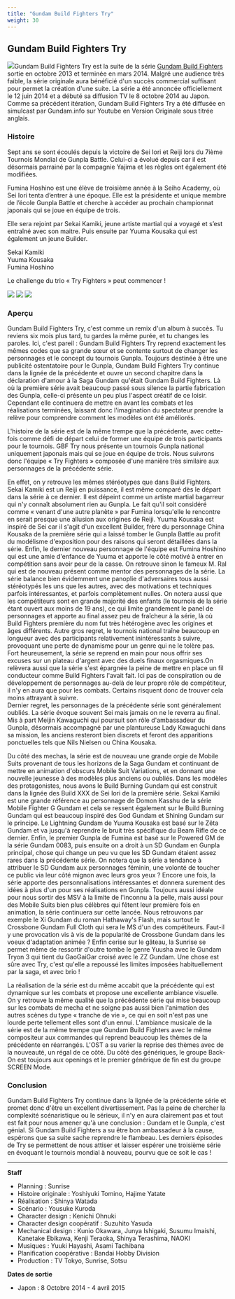 ```yaml
---
title: "Gundam Build Fighters Try"
weight: 30
---
```


Gundam Build Fighters Try
-------------------------


![](/images/stories/saga/gundambftry/gbft.jpg)Gundam Build Fighters Try est la suite de la série [Gundam Build Fighters](gbf/gundam-build-fighters/presentation.html) sortie en octobre 2013 et terminée en mars 2014. Malgré une audience très faible, la série originale aura bénéficié d'un succès commercial suffisant pour permet la création d'une suite. La série a été annoncée officiellement le 12 juin 2014 et a débuté sa diffusion TV le 8 octobre 2014 au Japon. Comme sa précédent itération, Gundam Build Fighters Try a été diffusée en simulcast par Gundam.info sur Youtube en Version Originale sous titrée anglais. 


### Histoire


Sept ans se sont écoulés depuis la victoire de Sei Iori et Reiji lors du 7ième Tournois Mondial de Gunpla Battle. Celui-ci a évolué depuis car il est désormais parrainé par la compagnie Yajima et les règles ont également été modifiées.


Fumina Hoshino est une élève de troisième année à la Seiho Academy, où Sei Iori tenta d’entrer à une époque. Elle est la présidente et unique membre de l’école Gunpla Battle et cherche à accéder au prochain championnat japonais qui se joue en équipe de trois.


Elle sera rejoint par Sekai Kamiki, jeune artiste martial qui a voyagé et s’est entraîné avec son maitre. Puis ensuite par Yuuma Kousaka qui est également un jeune Builder.


Sekai Kamiki   
Yuuma Kousaka   
Fumina Hoshino


Le challenge du trio « Try Fighters » peut commencer !


![](/images/stories/saga/gundambftry/intro1.jpg) ![](/images/stories/saga/gundambftry/intro2.jpg) ![](/images/stories/saga/gundambftry/intro3.jpg)


### Aperçu


Gundam Build Fighters Try, c'est comme un remix d'un album à succès. Tu reviens six mois plus tard, tu gardes la même purée, et tu changes les paroles. Ici, c'est pareil : Gundam Build Fighters Try reprend exactement les mêmes codes que sa grande sœur et se contente surtout de changer les personnages et le concept du tournois Gunpla. Toujours destinée à être une publicité ostentatoire pour le Gunpla, Gundam Build Fighters Try continue dans la lignée de la précédente et ouvre un second chapitre dans la déclaration d'amour à la Saga Gundam qu'était Gundam Build Fighters. Là où la première série avait beaucoup passé sous silence la partie fabrication des Gunpla, celle-ci présente un peu plus l'aspect créatif de ce loisir. Cependant elle continuera de mettre en avant les combats et les réalisations terminées, laissant donc l'imagination du spectateur prendre la relève pour comprendre comment les modèles ont été améliorés. 


L'histoire de la série est de la même trempe que la précédente, avec cette-fois comme défi de départ celui de former une équipe de trois participants pour le tournois. GBF Try nous présente un tournois Gunpla national uniquement japonais mais qui se joue en équipe de trois. Nous suivrons donc l'équipe « Try Fighters » composée d'une manière très similaire aux personnages de la précédente série. 


En effet, on y retrouve les mêmes stéréotypes que dans Build Fighters. Sekai Kamiki est un Reiji en puissance, il est même comparé dès le départ dans la série à ce dernier. Il est dépeint comme un artiste martial bagarreur qui n'y connaît absolument rien au Gunpla. Le fait qu'il soit considéré comme « venant d'une autre planète » par Fumina lorsqu'elle le rencontre en serait presque une allusion aux origines de Reiji. Yuuma Kousaka est inspiré de Sei car il s'agit d'un excellent Builder, frère du personnage China Kousaka de la première série qui a laissé tomber le Gunpla Battle au profit du modélisme d'exposition pour des raisons qui seront détaillées dans la série. Enfin, le dernier nouveau personnage de l'équipe est Fumina Hoshino qui est une amie d'enfance de Yuuma et apporte le côté motivé à entrer en compétition sans avoir peur de la casse. On retrouve sinon le fameux M. Ral qui est de nouveau présent comme mentor des personnages de la série. La série balance bien évidemment une panoplie d'adversaires tous aussi stéréotypés les uns que les autres, avec des motivations et techniques parfois intéressantes, et parfois complètement nulles. On notera aussi que les compétiteurs sont en grande majorité des enfants (le tournois de la série étant ouvert aux moins de 19 ans), ce qui limite grandement le panel de personnages et apporte au final assez peu de fraîcheur à la série, là où Build Fighters première du nom fut très hétérogène avec les origines et âges différents. Autre gros regret, le tournois national traîne beaucoup en longueur avec des participants relativement inintéressants à suivre, provoquant une perte de dynamisme pour un genre qui ne le tolère pas. Fort heureusement, la série se reprend en main pour nous offrir ses excuses sur un plateau d'argent avec des duels finaux orgasmiques.On relèvera aussi que la série s'est épargnée la peine de mettre en place un fil conducteur comme Build Fighters l'avait fait. Ici pas de conspiration ou de développement de personnages au-delà de leur propre rôle de compétiteur, il n'y en aura que pour les combats. Certains risquent donc de trouver cela moins attrayant à suivre.   
Dernier regret, les personnages de la précédente série sont généralement oubliés. La série évoque souvent Sei mais jamais on ne le reverra au final. Mis à part Meijin Kawaguchi qui poursuit son rôle d'ambassadeur du Gunpla, désormais accompagné par une plantureuse Lady Kawaguchi dans sa mission, les anciens resteront bien discrets et feront des apparitions ponctuelles tels que Nils Nielsen ou China Kousaka.


Du côté des mechas, la série est de nouveau une grande orgie de Mobile Suits provenant de tous les horizons de la Saga Gundam et continuant de mettre en animation d'obscurs Mobile Suit Variations, et en donnant une nouvelle jeunesse à des modèles plus anciens ou oubliés. Dans les modèles des protagonistes, nous avons le Build Burning Gundam qui est construit dans la lignée des Build XXX de Sei Iori de la première série. Sekai Kamiki est une grande référence au personnage de Domon Kasshu de la série Mobile Fighter G Gundam et cela se ressent également sur le Build Burning Gundam qui est beaucoup inspiré des God Gundam et Shining Gundam sur le principe. Le Lightning Gundam de Yuuma Kousaka est basé sur le Zêta Gundam et va jusqu'à reprendre le bruit très spécifique du Beam Rifle de ce dernier. Enfin, le premier Gunpla de Fumina est basé sur le Powered GM de la série Gundam 0083, puis ensuite on a droit à un SD Gundam en Gunpla principal, chose qui change un peu vu que les SD Gundam étaient assez rares dans la précédente série. On notera que la série a tendance à attribuer le SD Gundam aux personnages féminin, une volonté de toucher ce public via leur côté mignon avec leurs gros yeux ? Encore une fois, la série apporte des personnalisations intéressantes et donnera surement des idées à plus d'un pour ses réalisations en Gunpla. Toujours aussi idéale pour nous sortir des MSV à la limite de l'inconnu à la pelle, mais aussi pour des Mobile Suits bien plus célèbres qui fêtent leur première fois en animation, la série continuera sur cette lancée. Nous retrouvons par exemple le Xi Gundam du roman Hathaway's Flash, mais surtout le Crossbone Gundam Full Cloth qui sera le MS d'un des compétiteurs. Faut-il y une provocation vis à vis de la popularité de Crossbone Gundam dans les voeux d'adaptation animée ? Enfin cerise sur le gâteau, la Sunrise se permet même de ressortir d'outre tombe le genre Yuusha avec le Gundam Tryon 3 qui tient du GaoGaiGar croisé avec le ZZ Gundam. Une chose est sûre avec Try, c'est qu'elle a repoussé les limites imposées habituellement par la saga, et avec brio !


La réalisation de la série est du même accabit que la précédente qui est dynamique sur les combats et propose une excellente ambiance visuelle. On y retrouve la même qualité que la précédente série qui mise beaucoup sur les combats de mecha et ne soigne pas aussi bien l'animation des autres scènes du type « tranche de vie », ce qui en soit n'est pas une lourde perte tellement elles sont d'un ennui. L'ambiance musicale de la série est de la même trempe que Gundam Build Fighters avec le même compositeur aux commandes qui reprend beaucoup les thèmes de la précédente en réarrangés. L'OST a su varier la reprise des thèmes avec de la nouveauté, un régal de ce côté. Du côté des génériques, le groupe Back-On est toujours aux openings et le premier générique de fin est du groupe SCREEN Mode. 


### Conclusion


Gundam Build Fighters Try continue dans la lignée de la précédente série et promet donc d'être un excellent divertissement. Pas la peine de chercher la complexité scénaristique ou le sérieux, il n'y en aura clairement pas et tout est fait pour nous amener qu'à une conclusion : Gundam et le Gunpla, c'est génial. Si Gundam Build Fighters a su être bon ambassadeur à la cause, espérons que sa suite sache reprendre le flambeau. Les derniers épisodes de Try se permettent de nous attiser et laisser espérer une troisième série en évoquant le tournois mondial à nouveau, pourvu que ce soit le cas !




---


**Staff**


* Planning : Sunrise
* Histoire originale : Yoshiyuki Tomino, Hajime Yatate
* Réalisation : Shinya Watada
* Scénario : Yousuke Kuroda
* Character design : Kenichi Ohnuki
* Character design coopératif : Suzuhito Yasuda
* Mechanical design : Kunio Okawara, Junya Ishigaki, Susumu Imaishi, Kanetake Ebikawa, Kenji Teraoka, Shinya Terashima, NAOKI
* Musiques : Yuuki Hayashi, Asami Tachibana
* Planification coopérative : Bandai Hobby Division
* Production : TV Tokyo, Sunrise, Sotsu


**Dates de sortie**


* Japon : 8 Octobre 2014 - 4 avril 2015

